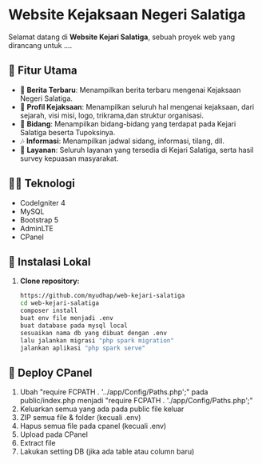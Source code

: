 # Website Kejaksaan Negeri Salatiga

Selamat datang di **Website Kejari Salatiga**, sebuah proyek web yang dirancang untuk  ....

## 🎯 Fitur Utama

- 🌅 **Berita Terbaru**: Menampilkan berita terbaru mengenai Kejaksaan Negeri Salatiga.
- 📝 **Profil Kejaksaan**: Menampilkan seluruh hal mengenai kejaksaan, dari sejarah, visi misi, logo, trikrama,dan struktur organisasi.
- 📸 **Bidang**: Menampilkan bidang-bidang yang terdapat pada Kejari Salatiga beserta Tupoksinya.
- 🎶 **Informasi**: Menampilkan jadwal sidang, informasi, tilang, dll.
- 🎨 **Layanan**: Seluruh layanan yang tersedia di Kejari Salatiga, serta hasil survey kepuasan masyarakat.

## 🧑‍💻 Teknologi

- CodeIgniter 4
- MySQL
- Bootstrap 5
- AdminLTE
- CPanel

## 🚀 Instalasi Lokal

1. **Clone repository:**

   ```bash
   https://github.com/myudhap/web-kejari-salatiga
   cd web-kejari-salatiga
   composer install
   buat env file menjadi .env
   buat database pada mysql local
   sesuaikan nama db yang dibuat dengan .env
   lalu jalankan migrasi "php spark migration"
   jalankan aplikasi "php spark serve"

## 🚀 Deploy CPanel

1. Ubah "require FCPATH . '../app/Config/Paths.php';" pada public/index.php menjadi "require FCPATH . './app/Config/Paths.php';"
2. Keluarkan semua yang ada pada public file keluar
3. ZIP semua file & folder (kecuali .env)
4. Hapus semua file pada cpanel (kecuali .env)
5. Upload pada CPanel
6. Extract file
7. Lakukan setting DB (jika ada table atau column baru)
